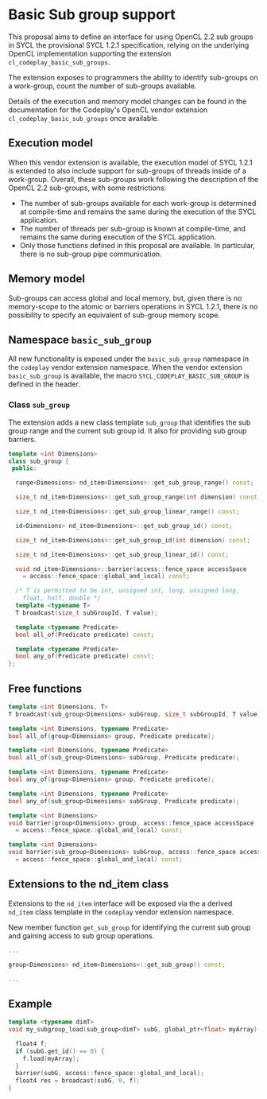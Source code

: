 # Basic Sub group support

This proposal aims to define an interface for using OpenCL 2.2 sub groups in
SYCL the provisional SYCL 1.2.1 specification, relying on the underlying
OpenCL implementation supporting the extension `cl_codeplay_basic_sub_groups`.

The extension exposes to programmers the ability to identify sub-groups
on a work-group, count the number of sub-groups available.

Details of the execution and memory model changes can be found in the
documentation for the Codeplay's OpenCL vendor extension `cl_codeplay_basic_sub_groups` 
once available.

## Execution model

When this vendor extension is available, the execution model of SYCL 1.2.1
is extended to also include support for sub-groups of threads inside of a
work-group.
Overall, these sub-groups work following the description of the OpenCL 2.2
sub-groups, with some restrictions:

* The number of sub-groups available for each work-group is determined 
at compile-time and remains the same during the execution of the SYCL application.
* The number of threads per sub-group is known at compile-time, and remains the
same during execution of the SYCL application.
* Only those functions defined in this proposal are available. 
In particular, there is no sub-group pipe communication.

## Memory model

Sub-groups can access global and local memory, but, given there is no 
memory-scope to the atomic or barriers operations in SYCL 1.2.1, there is no
possibility to specify an equivalent of sub-group memory scope.

## Namespace `basic_sub_group`

All new functionality is exposed under the `basic_sub_group` namespace
in the `codeplay` vendor extension namespace.
When the vendor extension `basic_sub_group` is available, the macro
`SYCL_CODEPLAY_BASIC_SUB_GROUP` is defined in the header.

### Class `sub_group`

The extension adds a new class template `sub_group` that identifies the 
sub group range and the current sub group id. 
It also for providing sub group barriers.

```cpp
template <int Dimensions>
class sub_group {
 public:

  range<Dimensions> nd_item<Dimensions>::get_sub_group_range() const;

  size_t nd_item<Dimensions>::get_sub_group_range(int dimension) const;

  size_t nd_item<Dimensions>::get_sub_group_linear_range() const;

  id<Dimensions> nd_item<Dimensions>::get_sub_group_id() const;

  size_t nd_item<Dimensions>::get_sub_group_id(int dimension) const;

  size_t nd_item<Dimensions>::get_sub_group_linear_id() const;

  void nd_item<Dimensions>::barrier(access::fence_space accessSpace
    = access::fence_space::global_and_local) const;

  /* T is permitted to be int, unsigned int, long, unsigned long, 
    float, half, double */
  template <typename T>
  T broadcast(size_t subGroupId, T value);

  template <typename Predicate>
  bool all_of(Predicate predicate) const;

  template <typename Predicate>
  bool any_of(Predicate predicate) const;
};
```

## Free functions

```cpp
template <int Dimensions, T>
T broadcast(sub_group<Dimensions> subGroup, size_t subGroupId, T value);

template <int Dimensions, typename Predicate>
bool all_of(group<Dimensions> group, Predicate predicate);

template <int Dimensions, typename Predicate>
bool all_of(sub_group<Dimensions> subGroup, Predicate predicate);

template <int Dimensions, typename Predicate>
bool any_of(group<Dimensions> group, Predicate predicate);

template <int Dimensions, typename Predicate>
bool any_of(sub_group<Dimensions> subGroup, Predicate predicate);

template <int Dimensions>
void barrier(group<Dimensions> group, access::fence_space accessSpace
  = access::fence_space::global_and_local) const;

template <int Dimensions>
void barrier(sub_group<Dimensions> subGroup, access::fence_space accessSpace
  = access::fence_space::global_and_local) const;
```

## Extensions to the nd\_item class

Extensions to the `nd_item` interface will be exposed via the a derived `nd_item` class template in the `codeplay` vendor extension namespace.

New member function `get_sub_group` for identifying the current sub group and gaining access to sub group operations.

```cpp
...

group<Dimensions> nd_item<Dimensions>::get_sub_group() const;

...
```

## Example

```cpp
template <typename dimT>
void my_subgroup_load(sub_group<dimT> subG, global_ptr<float> myArray) {

  float4 f;
  if (subG.get_id() == 0) {  
    f.load(myArray);
  }
  barrier(subG, access::fence_space::global_and_local);
  float4 res = broadcast(subG, 0, f);
}
```
